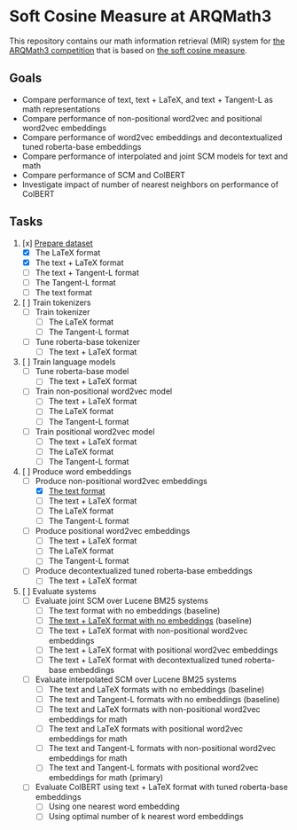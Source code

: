 # Soft Cosine Measure at ARQMath3

This repository contains our math information retrieval (MIR) system for
[the ARQMath3 competition][1] that is based on [the soft cosine measure][2].

 [1]: https://www.cs.rit.edu/~dprl/ARQMath/
 [2]: https://radimrehurek.com/gensim/auto_examples/tutorials/run_scm.html

## Goals

- Compare performance of text, text + LaTeX, and text + Tangent-L as math representations
- Compare performance of non-positional word2vec and positional word2vec embeddings
- Compare performance of word2vec embeddings and decontextualized tuned roberta-base embeddings
- Compare performance of interpolated and joint SCM models for text and math
- Compare performance of SCM and ColBERT
- Investigate impact of number of nearest neighbors on performance of ColBERT

## Tasks

1. [x] [Prepare dataset][3]
    - [x] The LaTeX format
    - [x] The text + LaTeX format
    - [ ] The text + Tangent-L format
    - [ ] The Tangent-L format
    - [ ] The text format
2. [ ] Train tokenizers
    - [ ] Train tokenizer
        - [ ] The LaTeX format
        - [ ] The Tangent-L format
    - [ ] Tune roberta-base tokenizer
        - [ ] The text + LaTeX format
3. [ ] Train language models
    - [ ] Tune roberta-base model
        - [ ] The text + LaTeX format
    - [ ] Train non-positional word2vec model
        - [ ] The text + LaTeX format
        - [ ] The LaTeX format
        - [ ] The Tangent-L format
    - [ ] Train positional word2vec model
        - [ ] The text + LaTeX format
        - [ ] The LaTeX format
        - [ ] The Tangent-L format
4. [ ] Produce word embeddings
    - [ ] Produce non-positional word2vec embeddings
        - [x] [The text format][5]
        - [ ] The text + LaTeX format
        - [ ] The LaTeX format
        - [ ] The Tangent-L format
    - [ ] Produce positional word2vec embeddings
        - [ ] The text + LaTeX format
        - [ ] The LaTeX format
        - [ ] The Tangent-L format
    - [ ] Produce decontextualized tuned roberta-base embeddings
        - [ ] The text + LaTeX format
5. [ ] Evaluate systems
    - [ ] Evaluate joint SCM over Lucene BM25 systems
        - [ ] The text format with no embeddings (baseline)
        - [ ] [The text + LaTeX format with no embeddings][4] (baseline)
        - [ ] The text + LaTeX format with non-positional word2vec embeddings
        - [ ] The text + LaTeX format with positional word2vec embeddings
        - [ ] The text + LaTeX format with decontextualized tuned roberta-base embeddings
    - [ ] Evaluate interpolated SCM over Lucene BM25 systems
        - [ ] The text and LaTeX formats with no embeddings (baseline)
        - [ ] The text and Tangent-L formats with no embeddings (baseline)
        - [ ] The text and LaTeX formats with non-positional word2vec embeddings for math
        - [ ] The text and LaTeX formats with positional word2vec embeddings for math
        - [ ] The text and Tangent-L formats with non-positional word2vec embeddings for math
        - [ ] The text and Tangent-L formats with positional word2vec embeddings for math (primary)
    - [ ] Evaluate ColBERT using text + LaTeX format with tuned roberta-base embeddings
        - [ ] Using one nearest word embedding
        - [ ] Using optimal number of k nearest word embeddings

 [3]: 01-prepare-dataset.ipynb
 [4]: https://colab.research.google.com/drive/1sc-JuE5SuU-vDZhqwWwPmFlxmEjReEN3
 [5]: https://fasttext.cc/docs/en/crawl-vectors.html
